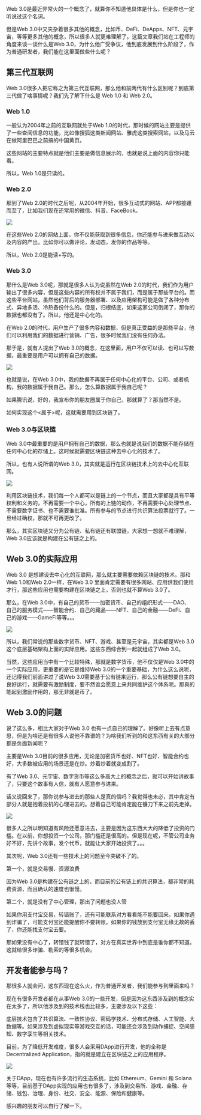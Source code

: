 Web 3.0是最近非常火的一个概念了，就算你不知道他具体是什么，但是你也一定听说过这个名词。

但是Web 3.0中又夹杂着很多其他的概念，比如币、DeFi、DeApps、NFT、元宇宙，等等更多其他的概念，所以很多人就更难理解了。这篇文章我们站在工程师的角度来谈一谈什么是Web 3.0，为什么他广受争议，他到底发展到什么阶段了，作为普通研发者，我们能在这里面做些什么呢？

## 第三代互联网
Web 3.0很多人把它称之为第三代互联网，那么他和前两代有什么区别呢？到底第三代做了啥事情呢？我们先了解下什么是 Web 1.0 和 Web 2.0。

### Web 1.0
一般认为2004年之前的互联网就处于Web 1.0的时代，那时候的网站主要是提供了一些查阅信息的功能，比如像搜狐这类新闻网站、雅虎这类搜索网站，以及马云在做阿里巴巴之前搞的中国黄页。

这些网站的主要特点就是他们主要是做信息展示的，也就是说上面的内容你只能看。

所以，Web 1.0是只读的。

### Web 2.0
那到了Web 2.0的时代之后呢，从2004年开始，很多互动式的网站、APP都接踵而至了，比如我们现在还常用的微信、抖音、FaceBook。

![](https://cdn.nlark.com/yuque/0/2023/jpeg/5378072/1684925124977-e079dfb3-62b6-4f89-a1d0-6fb43c39e39a.jpeg)

在这些Web 2.0的网站上面，你不仅能获取到很多信息，你还能参与进来做互动以及内容的产出。比如你可以做评论，发动态，发你的作品等等。

所以，Web 2.0是能读+写的。

### Web 3.0
那什么是Web 3.0呢，那就是很多人认为说虽然在Web 2.0的时代，我们作为用户输出了很多内容，但是这些内容的所有权并不属于我们，而是属于那些平台的。而这些平台网站，虽然他们背后的服务器部署、以及应用架构可能是做了各种分布式、异地多活、冷热备份什么的。但是，归根结底，如果这家公司倒闭了，那你的数据也都没有了。所以，他还是中心化的。

在Web 2.0的时代，用户生产了很多内容和数据，但是真正受益的是那些平台，他们可以利用我们的数据进行营销、广告，很多时候我们没有任何办法。

那于是，就有人提出了Web 3.0的概念，在这里面，用户不仅可以读、也可以写数据，最重要是用户可以拥有自己的数据。

![](https://cdn.nlark.com/yuque/0/2023/jpeg/5378072/1684925124954-9c8156f4-730b-4859-9915-5794fe525306.jpeg)

也就是说，在Web 3.0中，我的数据不再属于任何中心化的平台、公司、或者机构，我的数据属于我自己。那么，怎么算数据属于我自己呢？

如果腾讯说，好的，我宣布你的朋友圈属于你自己，那就算了？那当然不是。

如何实现这个<属于>呢，这就需要用到区块链了。

### Web 3.0与区块链
Web 3.0中最重要的是用户拥有自己的数据，那么也就是说我们的数据不能存储在任何中心化的存储上。这时候就需要区块链这种去中心化的技术了。

所以，也有人说所谓的Web 3.0，其实就是运行在区块链技术上的去中心化互联网。

![](https://cdn.nlark.com/yuque/0/2023/jpeg/5378072/1684925124965-410facf8-5794-4cf7-8eca-449acbbfe0f7.jpeg)

利用区块链技术，我们每一个人都可以是链上的一个节点，而且大家都是具有平等权利和义务的，不再需要一个中心，所有的上链的动作，不再需要中心处理节点、不需要数字证书、也不需要谁批准。所有参与的节点进行共识算法投票就行了。一旦经过确权，那就不可再更改了。

那么，其实区块链又分为公有链、私有链还有联盟链，大家想一想就不难理解，Web 3.0应该就是构建在公有链之上的。

## Web 3.0的实际应用
Web 3.0 是想建设去中心化的互联网，那么就主要需要依赖区块链的技术。那和Web 1.0和Web 2.0一样，在Web 3.0 里面肯定需要有很多网站、应用供我们使用才行，那这些应用也需要构建在区块链之上，否则也就不算Web 3.0了。

那么，在Web 3.0中，有自己的货币——加密货币、自己的组织形式——DAO、自己的服务模式——智能合约、自己的藏品——NFT、自己的金融——DeFi、自己的游戏——GameFi等等。。。

![](https://cdn.nlark.com/yuque/0/2023/jpeg/5378072/1684925124959-3bef2b68-6e5b-4caa-af2f-c4d7ea16ed45.jpeg)

所以，我们常说的那些数字货币、NFT、游戏、甚至是元宇宙，其实都是Web 3.0这个底层基础架构上面的实际应用。这些东西综合到一起就组成了Web 3.0。

当然，这些应用当中有一个比较特殊，那就是数字货币，他不仅仅是Web 3.0中的一个实际应用，更重要的是它是维持Web 3.0的一个重要基础，为什么这么说呢，还记得我们前面讲过了说Web 3.0需要基于公有链来运行，那么公有链想要自主的良好运行，就需要有激励制度，要不然谁会愿意上来共同维护这个体系呢。那真的能起到激励作用的，那无非就是币了。

## Web 3.0的问题
说了这么多，相比大家对于Web 3.0 也有一点自己的理解了。好像听上去有点意思，但是为啥还是有很多人说他不靠谱的？为啥我们听到的和这东西有关的大部分都是负面新闻呢？

主要是Web 3.0目前的很多应用，无论是加密货币也好、NFT也好、智能合约也好，大多数被应用的场景还是在炒。炒着炒着就变成割了。

有了Web 3.0、元宇宙、数字货币等这么多高大上的概念之后，就可以开始讲故事了，只要这个故事有人信，就有人愿意参与进来。

话又说回来了，那你说参与进去的那些人是真的信吗？我觉得也未必，其中肯定有部分人就是抱着投机的心理进去的。想着自己可能肯定能在镰刀下来之前先走掉。

![](https://cdn.nlark.com/yuque/0/2023/jpeg/5378072/1684925125169-1945e5b7-81a4-450c-aa3b-3b711b707ef5.jpeg)

很多人之所以明知道有风险还愿意进去，主要是因为这东西大大的降低了投资的门槛。在以前，你想投资一个公司，那门槛还是很高的。但是现在呢，不管公司业务好不好，先讲个故事，发个代币，就能让大家开始投资了。。。

其次呢，Web 3.0还有一些技术上的问题至今突破不了的。

第一个，就是交易慢、资源浪费

因为Web 3.0是构建在公有链之上的，而目前的公有链上的共识算法，都非常的耗费资源，而且确认的速度也很慢。

第二个，就是没有了中心管理，那出了问题也没人管

如果你用支付宝交易，转错账了，还有可能联系对方看看能不能要回来。如果你遇到诈骗了，可能支付宝还能提醒你不要转账。如果你的钱放到支付宝无缘无故的丢了，你还能找支付宝去要。

那如果没有中心了，转错钱了就转错了，对方在真实世界中到底是谁你都不知道。这就给很多诈骗、勒索的等很多机会。

## 开发者能参与吗？
那很多人就会问，这东西现在这么火，作为普通开发者，我们能参与到里面来吗？

现在有很多开发者都在从事Web 3.0的一些开发，但是因为这东西涉及到的概念实在太多了，所以他涉及到的技术栈也比较多，主要涉及以下这些：

底层技术包含了共识算法、一致性协议、密码学技术、分布式存储、人工智能、大数据等。如果涉及到虚拟现实等游戏交互的话，可能还会涉及到动作捕捉、空间感知、数字孪生等相关技术。

目前，为了降低开发难度，很多人会采用DApp进行开发，他的全称是Decentralized Application，指的就是建立在区块链之上的应用程序。

![](https://cdn.nlark.com/yuque/0/2023/jpeg/5378072/1684925125457-8ddda1ce-6372-4242-979a-95240dba8f67.jpeg)

关于DApp，现在也有许多流行的生态系统，比如 Ethereum、Gemini 和 Solana等等，目前基于DApp实现的应用也有很多了，涉及到交易所、游戏、金融、存储、钱包、治理、身份、社交、安全、能源、保险和健康等。

感兴趣的朋友可以自行了解一下。

  


